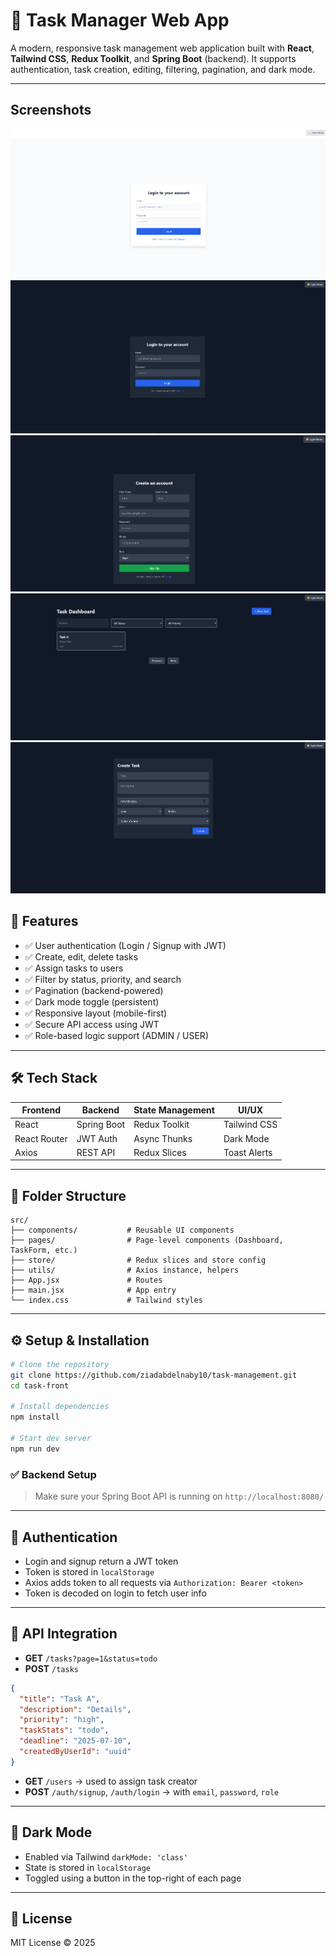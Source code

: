 # 📝 Task Manager Web App

A modern, responsive task management web application built with **React**, **Tailwind CSS**, **Redux Toolkit**, and **Spring Boot** (backend). It supports authentication, task creation, editing, filtering, pagination, and dark mode.

---

## Screenshots
![Login Light](login-light.png)
![Login Dark](login-dark.png)
![Sign Up](sign%20up.png)
![Task Dashboard](task%20dashboard.png)
![New Task](new%20task.png)

## 🚀 Features

- ✅ User authentication (Login / Signup with JWT)
- ✅ Create, edit, delete tasks
- ✅ Assign tasks to users
- ✅ Filter by status, priority, and search
- ✅ Pagination (backend-powered)
- ✅ Dark mode toggle (persistent)
- ✅ Responsive layout (mobile-first)
- ✅ Secure API access using JWT
- ✅ Role-based logic support (ADMIN / USER)

---

## 🛠️ Tech Stack

| Frontend     | Backend       | State Management | UI/UX        |
|--------------|---------------|------------------|--------------|
| React        | Spring Boot   | Redux Toolkit    | Tailwind CSS |
| React Router | JWT Auth      | Async Thunks     | Dark Mode    |
| Axios        | REST API      | Redux Slices     | Toast Alerts |

---

## 📂 Folder Structure

```
src/
├── components/           # Reusable UI components
├── pages/                # Page-level components (Dashboard, TaskForm, etc.)
├── store/                # Redux slices and store config
├── utils/                # Axios instance, helpers
├── App.jsx               # Routes
├── main.jsx              # App entry
└── index.css             # Tailwind styles
```

---

## ⚙️ Setup & Installation

```bash
# Clone the repository
git clone https://github.com/ziadabdelnaby10/task-management.git
cd task-front

# Install dependencies
npm install

# Start dev server
npm run dev
```

### ✅ Backend Setup

> Make sure your Spring Boot API is running on `http://localhost:8080/`

---

## 🔐 Authentication

- Login and signup return a JWT token
- Token is stored in `localStorage`
- Axios adds token to all requests via `Authorization: Bearer <token>`
- Token is decoded on login to fetch user info

---

## 🧾 API Integration

- **GET** `/tasks?page=1&status=todo`
- **POST** `/tasks`
```json
{
  "title": "Task A",
  "description": "Details",
  "priority": "high",
  "taskStats": "todo",
  "deadline": "2025-07-10",
  "createdByUserId": "uuid"
}
```

- **GET** `/users` → used to assign task creator
- **POST** `/auth/signup`, `/auth/login` → with `email`, `password`, `role`

---

## 🌙 Dark Mode

- Enabled via Tailwind `darkMode: 'class'`
- State is stored in `localStorage`
- Toggled using a button in the top-right of each page

---


## 📄 License

MIT License © 2025